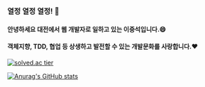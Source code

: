 ### 열정 열정 열정! 💪
#### 안녕하세요 대전에서 웹 개발자로 일하고 있는 이중석입니다.😄

#### 객체지향, TDD, 협업 등 상생하고 발전할 수 있는 개발문화를 사랑합니다.❤️


[![solved.ac tier](http://mazassumnida.wtf/api/generate_badge?boj=devmiddlestone)](https://solved.ac/devmiddlestone)

[![Anurag's GitHub stats](https://github-readme-stats.vercel.app/api?username=JoongSeokD)](https://github.com/anuraghazra/github-readme-stats)

<!--
**JoongSeokD/JoongSeokD** is a ✨ _special_ ✨ repository because its `README.md` (this file) appears on your GitHub profile.

Here are some ideas to get you started:

- 🔭 I’m currently working on ...
- 🌱 I’m currently learning ...
- 👯 I’m looking to collaborate on ...
- 🤔 I’m looking for help with ...
- 💬 Ask me about ...
- 📫 How to reach me: ...
- 😄 Pronouns: ...
- ⚡ Fun fact: ...
-->

